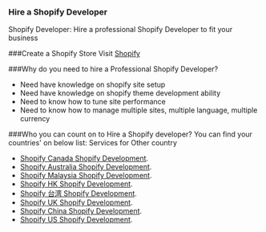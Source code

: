 ### Hire a Shopify Developer
Shopify Developer: Hire a professional Shopify Developer to fit your business

###Create a Shopify Store
Visit [Shopify](http://www.shopify.com/?ref=erp-boost)

###Why do you need to hire a Professional Shopify Developer?
- Need have knowledge on shopify site setup
- Need have knowledge on shopify theme development ability
- Need to know how to tune site performance
- Need to know how to manage multiple sites, multiple language, multiple currency

###Who you can count on to Hire a Shopify developer?
You can find your countries' on below list: Services for Other country
- [Shopify Canada Shopify Development](http://www.shopifychina.com/shopify-canada.html).
- [Shopify Australia Shopify Development](http://www.shopifychina.com/shopify-australia.html).
- [Shopify Malaysia Shopify Development](http://www.shopifychina.com/shopify-malaysia.html).
- [Shopify HK Shopify Development](http://www.shopifychina.com/hk.html).
- [Shopify 台湾 Shopify Development](http://www.shopifychina.com/taiwan.html).
- [Shopify UK Shopify Development](http://www.shopifychina.com/shopify-uk.html).
- [Shopify China Shopify Development](http://www.shopifychina.com/index.html).
- [Shopify US Shopify Development](http://www.shopifychina.com/en.html).



